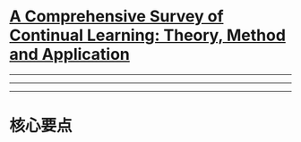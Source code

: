 # [A Comprehensive Survey of Continual Learning: Theory, Method and Application](https://arxiv.org/abs/2302.00487)

----



----



----

# 核心要点
